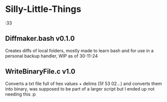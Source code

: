 # Silly-Little-Things
:33

## Diffmaker.bash v0.1.0
Creates diffs of local folders, mostly made to learn bash and for use in a personal backup handler, WIP as of 30-11-24

## WriteBinaryFile.c v1.0
Converts a txt file full of hex values + delims (5f 53 02...) and converts them into binary, was supposed to be part of a larger script but I ended up not needing this :p
